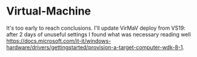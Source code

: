 # Virtual-Machine
It's too early to reach conclusions. I'll update VirMaV deploy from VS19: after 2 days of unuseful settings I found what was necessary reading well https://docs.microsoft.com/it-it/windows-hardware/drivers/gettingstarted/provision-a-target-computer-wdk-8-1. 
